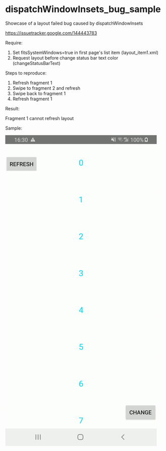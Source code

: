 # dispatchWindowInsets_bug_sample

Showcase of a layout failed bug caused by dispatchWindowInsets

https://issuetracker.google.com/144443783

 Require:
 1) Set fitsSystemWindows=true in first page's list item (layout_item1.xml)
 2) Request layout before change status bar text color (changeStatusBarText)
 
 Steps to reproduce:
 1) Refresh fragment 1
 2) Swipe to fragment 2 and refresh
 3) Swipe back to fragment 1
 4) Refresh fragment 1
 
 Result:
 
 Fragment 1 cannot refresh layout

 Sample:
 
 ![sample](https://github.com/jinkg/dispatchWindowInsets_bug_sample/blob/master/screen_shots/dispatch_window_insets_bug_sample.gif)
